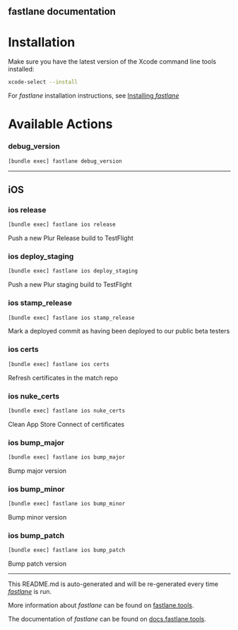 fastlane documentation
----

# Installation

Make sure you have the latest version of the Xcode command line tools installed:

```sh
xcode-select --install
```

For _fastlane_ installation instructions, see [Installing _fastlane_](https://docs.fastlane.tools/#installing-fastlane)

# Available Actions

### debug_version

```sh
[bundle exec] fastlane debug_version
```



----


## iOS

### ios release

```sh
[bundle exec] fastlane ios release
```

Push a new Plur Release build to TestFlight

### ios deploy_staging

```sh
[bundle exec] fastlane ios deploy_staging
```

Push a new Plur staging build to TestFlight

### ios stamp_release

```sh
[bundle exec] fastlane ios stamp_release
```

Mark a deployed commit as having been deployed to our public beta testers

### ios certs

```sh
[bundle exec] fastlane ios certs
```

Refresh certificates in the match repo

### ios nuke_certs

```sh
[bundle exec] fastlane ios nuke_certs
```

Clean App Store Connect of certificates

### ios bump_major

```sh
[bundle exec] fastlane ios bump_major
```

Bump major version

### ios bump_minor

```sh
[bundle exec] fastlane ios bump_minor
```

Bump minor version

### ios bump_patch

```sh
[bundle exec] fastlane ios bump_patch
```

Bump patch version

----

This README.md is auto-generated and will be re-generated every time [_fastlane_](https://fastlane.tools) is run.

More information about _fastlane_ can be found on [fastlane.tools](https://fastlane.tools).

The documentation of _fastlane_ can be found on [docs.fastlane.tools](https://docs.fastlane.tools).
